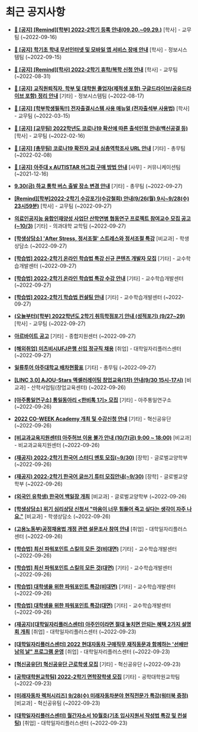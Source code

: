 # 최근 공지사항

* **[📌 [공지] [Remind][학부] 2022-2학기 등록 안내(09.20.~09.29.)](http://ajou.ac.kr/kr/ajou/notice.do?mode=view&amp;articleNo=203938&amp;article.offset=0&amp;articleLimit=30)**
 [학사] - 교무팀 (~2022-09-16)

* **[📌 [공지] 학기초 학내 무선인터넷 및 모바일 앱 서비스 장애 안내](http://ajou.ac.kr/kr/ajou/notice.do?mode=view&amp;articleNo=203929&amp;article.offset=0&amp;articleLimit=30)**
 [학사] - 정보시스템팀 (~2022-09-15)

* **[📌 [공지] [Remind][학사] 2022-2학기 휴학/복학 신청 안내](http://ajou.ac.kr/kr/ajou/notice.do?mode=view&amp;articleNo=203322&amp;article.offset=0&amp;articleLimit=30)**
 [학사] - 교무팀 (~2022-08-31)

* **[📌 [공지] 교직원퇴직자, 학부 및 대학원 졸업자(제적생 포함) 구글드라이브(공유드라이브 포함) 정리 안내](http://ajou.ac.kr/kr/ajou/notice.do?mode=view&amp;articleNo=202858&amp;article.offset=0&amp;articleLimit=30)**
 [기타] - 정보시스템팀 (~2022-08-17)

* **[📌 [공지] [학부학생필독!!] 전자출결시스템 사용 매뉴얼 (전자출석부 사용법)](http://ajou.ac.kr/kr/ajou/notice.do?mode=view&amp;articleNo=192571&amp;article.offset=0&amp;articleLimit=30)**
 [학사] - 교무팀 (~2022-03-15)

* **[📌 [공지] [교무팀] 2022학년도 코로나19 확산에 따른 출석인정 안내(백신공결 등)](http://ajou.ac.kr/kr/ajou/notice.do?mode=view&amp;articleNo=180913&amp;article.offset=0&amp;articleLimit=30)**
 [학사] - 교무팀 (~2022-02-16)

* **[📌 [공지] [총무팀] 코로나19 확진자 교내 심층역학조사 URL 안내](http://ajou.ac.kr/kr/ajou/notice.do?mode=view&amp;articleNo=180493&amp;article.offset=0&amp;articleLimit=30)**
 [기타] - 총무팀 (~2022-02-08)

* **[📌 [공지] 아주대 x AUTISTAR 머그컵 구매 방법 안내](http://ajou.ac.kr/kr/ajou/notice.do?mode=view&amp;articleNo=147976&amp;article.offset=0&amp;articleLimit=30)**
 [사무] - 커뮤니케이션팀 (~2021-12-16)

* **[9.30(금) 하교 통학 버스 출발 장소 변경 안내](http://ajou.ac.kr/kr/ajou/notice.do?mode=view&amp;articleNo=204355&amp;article.offset=0&amp;articleLimit=30)**
 [기타] - 총무팀 (~2022-09-27)

* **[[Remind][학부]2022-2학기 수강포기(수강철회) 안내(9/26(월) 9시~9/28(수) 23시59분)](http://ajou.ac.kr/kr/ajou/notice.do?mode=view&amp;articleNo=204347&amp;article.offset=0&amp;articleLimit=30)**
 [학사] - 교무팀 (~2022-09-27)

* **[의료인공지능 융합인재양성 사업단 산학연병 협동연구 프로젝트 참여교수 모집 공고(~10/3)](http://ajou.ac.kr/kr/ajou/notice.do?mode=view&amp;articleNo=204345&amp;article.offset=0&amp;articleLimit=30)**
 [기타] - 의과대학 교학팀 (~2022-09-27)

* **[[학생상담소] &#x27;After Stress, 정서조절&#x27; 스트레스와 정서조절 특강](http://ajou.ac.kr/kr/ajou/notice.do?mode=view&amp;articleNo=204342&amp;article.offset=0&amp;articleLimit=30)**
 [비교과] - 학생상담소 (~2022-09-27)

* **[[학습법] 2022-2학기 온라인 학습법 특강 신규 콘텐츠 개발자 모집](http://ajou.ac.kr/kr/ajou/notice.do?mode=view&amp;articleNo=204340&amp;article.offset=0&amp;articleLimit=30)**
 [기타] - 교수학습개발센터 (~2022-09-27)

* **[[학습법] 2022-2학기 온라인 학습법 특강 수강 안내](http://ajou.ac.kr/kr/ajou/notice.do?mode=view&amp;articleNo=204339&amp;article.offset=0&amp;articleLimit=30)**
 [기타] - 교수학습개발센터 (~2022-09-27)

* **[[학습법] 2022-2학기 학습법 컨설팅 안내](http://ajou.ac.kr/kr/ajou/notice.do?mode=view&amp;articleNo=204338&amp;article.offset=0&amp;articleLimit=30)**
 [기타] - 교수학습개발센터 (~2022-09-27)

* **[(오늘부터)[학부] 2022학년도 2학기 취득학점포기 안내 (성적포기) (9/27~29)](http://ajou.ac.kr/kr/ajou/notice.do?mode=view&amp;articleNo=204336&amp;article.offset=0&amp;articleLimit=30)**
 [학사] - 교무팀 (~2022-09-27)

* **[아르바이트 공고](http://ajou.ac.kr/kr/ajou/notice.do?mode=view&amp;articleNo=204333&amp;article.offset=0&amp;articleLimit=30)**
 [기타] - 종합지원센터 (~2022-09-27)

* **[[해외취업] 미츠비시UFJ은행 신입 정규직 채용](http://ajou.ac.kr/kr/ajou/notice.do?mode=view&amp;articleNo=204331&amp;article.offset=0&amp;articleLimit=30)**
 [취업] - 대학일자리플러스센터 (~2022-09-27)

* **[일류투어 아주대학교 배차현황표](http://ajou.ac.kr/kr/ajou/notice.do?mode=view&amp;articleNo=204329&amp;article.offset=0&amp;articleLimit=30)**
 [기타] - 총무팀 (~2022-09-27)

* **[[LINC 3.0] AJOU-Stars 액셀러레이팅 창업교육(1차) 안내(9/30 15시-17시)](http://ajou.ac.kr/kr/ajou/notice.do?mode=view&amp;articleNo=204323&amp;article.offset=0&amp;articleLimit=30)**
 [비교과] - 산학사업팀(창업교육센터) (~2022-09-26)

* **[[아주통일연구소] 통일동아리 &lt;한비톡 1기&gt; 모집](http://ajou.ac.kr/kr/ajou/notice.do?mode=view&amp;articleNo=204319&amp;article.offset=0&amp;articleLimit=30)**
 [기타] - 아주통일연구소 (~2022-09-26)

* **[2022 CO-WEEK Academy 개최 및 수강신청 안내](http://ajou.ac.kr/kr/ajou/notice.do?mode=view&amp;articleNo=204314&amp;article.offset=0&amp;articleLimit=30)**
 [기타] - 혁신공유단 (~2022-09-26)

* **[[비교과교육지원센터] 아주허브 이용 불가 안내 (10/7(금) 9:00 ~ 18:00)](http://ajou.ac.kr/kr/ajou/notice.do?mode=view&amp;articleNo=204311&amp;article.offset=0&amp;articleLimit=30)**
 [비교과] - 비교과교육지원센터 (~2022-09-26)

* **[(재공지) 2022-2학기 한국어 스터디 멘토 모집(~9/30)](http://ajou.ac.kr/kr/ajou/notice.do?mode=view&amp;articleNo=204310&amp;article.offset=0&amp;articleLimit=30)**
 [장학] - 글로벌교양학부 (~2022-09-26)

* **[(재공지) 2022-2학기 한국어 글쓰기 튜터 모집안내(~9/30)](http://ajou.ac.kr/kr/ajou/notice.do?mode=view&amp;articleNo=204309&amp;article.offset=0&amp;articleLimit=30)**
 [장학] - 글로벌교양학부 (~2022-09-26)

* **[(외국인 유학생) 한국어 백일장 개최](http://ajou.ac.kr/kr/ajou/notice.do?mode=view&amp;articleNo=204303&amp;article.offset=0&amp;articleLimit=30)**
 [비교과] - 글로벌교양학부 (~2022-09-26)

* **[[학생상담소] 위기 심리상담 신청서 &quot;마음이 너무 힘들어 죽고 싶다는 생각이 자주 나요.&quot;](http://ajou.ac.kr/kr/ajou/notice.do?mode=view&amp;articleNo=204299&amp;article.offset=0&amp;articleLimit=30)**
 [비교과] - 학생상담소 (~2022-09-26)

* **[(고용노동부)공정채용법 개정 관련 설문조사 참여 안내](http://ajou.ac.kr/kr/ajou/notice.do?mode=view&amp;articleNo=204296&amp;article.offset=0&amp;articleLimit=30)**
 [취업] - 대학일자리플러스센터 (~2022-09-26)

* **[[학습법] 최신 파워포인트 스킬의 모든 것(비대면)](http://ajou.ac.kr/kr/ajou/notice.do?mode=view&amp;articleNo=204291&amp;article.offset=0&amp;articleLimit=30)**
 [기타] - 교수학습개발센터 (~2022-09-26)

* **[[학습법] 최신 파워포인트 스킬의 모든 것(대면)](http://ajou.ac.kr/kr/ajou/notice.do?mode=view&amp;articleNo=204290&amp;article.offset=0&amp;articleLimit=30)**
 [기타] - 교수학습개발센터 (~2022-09-26)

* **[[학습법] 대학생을 위한 파워포인트 특강(비대면)](http://ajou.ac.kr/kr/ajou/notice.do?mode=view&amp;articleNo=204289&amp;article.offset=0&amp;articleLimit=30)**
 [기타] - 교수학습개발센터 (~2022-09-26)

* **[[학습법] 대학생을 위한 파워포인트 특강(대면)](http://ajou.ac.kr/kr/ajou/notice.do?mode=view&amp;articleNo=204288&amp;article.offset=0&amp;articleLimit=30)**
 [기타] - 교수학습개발센터 (~2022-09-26)

* **[(재공지)[대학일자리플러스센터] 아주인이라면 절대 놓치면 안되는 혜택 2가지 설명회 개최](http://ajou.ac.kr/kr/ajou/notice.do?mode=view&amp;articleNo=204268&amp;article.offset=0&amp;articleLimit=30)**
 [취업] - 대학일자리플러스센터 (~2022-09-23)

* **[[대학일자리플러스센터] 2022 현대자동차 구매직무 재직동문과 함께하는 &#x27;선배만남의 날&quot; 프로그램 운영](http://ajou.ac.kr/kr/ajou/notice.do?mode=view&amp;articleNo=204267&amp;article.offset=0&amp;articleLimit=30)**
 [취업] - 대학일자리플러스센터 (~2022-09-23)

* **[[혁신공유단] 혁신공유단 근로학생 모집](http://ajou.ac.kr/kr/ajou/notice.do?mode=view&amp;articleNo=204265&amp;article.offset=0&amp;articleLimit=30)**
 [기타] - 혁신공유단 (~2022-09-23)

* **[[공학대학원교학팀] 2022-2학기 면학장학생 모집](http://ajou.ac.kr/kr/ajou/notice.do?mode=view&amp;articleNo=204264&amp;article.offset=0&amp;articleLimit=30)**
 [기타] - 공학대학원교학팀 (~2022-09-23)

* **[[미래자동차 렉처시리즈] 9/28(수) 미래자동차분야 현직전문가 특강(워터북 증정)](http://ajou.ac.kr/kr/ajou/notice.do?mode=view&amp;articleNo=204262&amp;article.offset=0&amp;articleLimit=30)**
 [비교과] - 혁신공유팀 (~2022-09-23)

* **[[대학일자리플러스센터] 월간자소서 10월호(기초 입사지원서 작성법 특강 및 컨설팅)](http://ajou.ac.kr/kr/ajou/notice.do?mode=view&amp;articleNo=204260&amp;article.offset=0&amp;articleLimit=30)**
 [취업] - 대학일자리플러스센터 (~2022-09-23)
